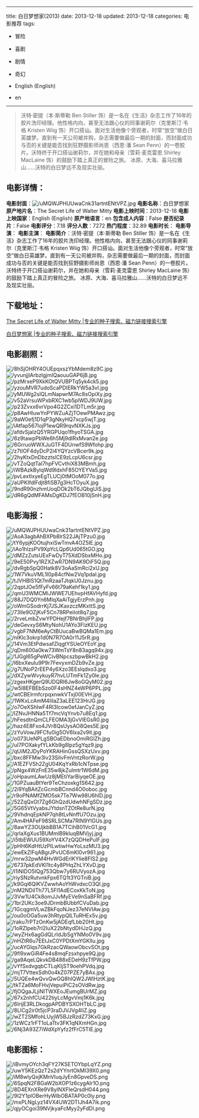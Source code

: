 
---
title: 白日梦想家(2013)
date: 2013-12-18
updated: 2013-12-18
categories: 电影推荐
tags:
- 冒险
- 喜剧
- 剧情
- 奇幻

- English (English)
- en
---


> 沃特·密提（本·斯蒂勒 Ben Stiller 饰）是一名在《生活》杂志工作了16年的胶片洗印经理。他性格内向，甚至无法跟心仪的同事谢莉尔（克里斯汀·韦格 Kristen Wiig 饰）开口搭讪。面对生活他像个旁观者，时常“放空”做白日英雄梦。直到有一天公司被并购，杂志需要做最后一期的封面，而封面成功与否的关键是能否找到狂野摄影师尚恩（西恩·潘 Sean Penn）的一卷胶片。沃特终于开口搭讪谢莉尔，并在她和母亲（雪莉·麦克雷恩 Shirley MacLaine 饰）的鼓励下踏上真正的冒险之旅。  冰原、大海、喜马拉雅山……沃特的白日梦远不及现实壮丽。

## **电影详情**：

**电影封面**：<img src="https://image.tmdb.org/t/p/w200/uMQWJPHUUwaCnk31artntENtVPZ.jpg" alt="/uMQWJPHUUwaCnk31artntENtVPZ.jpg" title="/uMQWJPHUUwaCnk31artntENtVPZ.jpg">
**电影名称**：白日梦想家
**原产地片名**：The Secret Life of Walter Mitty
**电影上映时间**：2013-12-18
**电影上映国家**：English (English)
**原产地语言**：en
**包含成人内容**：False
**是否纪录片**：False
**电影评分**：7.18
**评分人数**：7272
**热门程度**：32.89
**电影时长**：
**电影导演**：
**电影主演**：
**电影简介**：沃特·密提（本·斯蒂勒 Ben Stiller 饰）是一名在《生活》杂志工作了16年的胶片洗印经理。他性格内向，甚至无法跟心仪的同事谢莉尔（克里斯汀·韦格 Kristen Wiig 饰）开口搭讪。面对生活他像个旁观者，时常“放空”做白日英雄梦。直到有一天公司被并购，杂志需要做最后一期的封面，而封面成功与否的关键是能否找到狂野摄影师尚恩（西恩·潘 Sean Penn）的一卷胶片。沃特终于开口搭讪谢莉尔，并在她和母亲（雪莉·麦克雷恩 Shirley MacLaine 饰）的鼓励下踏上真正的冒险之旅。  冰原、大海、喜马拉雅山……沃特的白日梦远不及现实壮丽。

## **下载地址**：
[The Secret Life of Walter Mitty |专业的种子搜索、磁力链接搜索引擎](https://movie.amd794.com:2083/?search=The%20Secret%20Life%20of%20Walter%20Mitty&ordering=&mode=match_phrase&page_size=10&page=1)

[白日梦想家 |专业的种子搜索、磁力链接搜索引擎](https://movie.amd794.com:2083/?search=%E7%99%BD%E6%97%A5%E6%A2%A6%E6%83%B3%E5%AE%B6&ordering=&mode=match_phrase&page_size=10&page=1)
 

## **电影剧照**：
<img src="https://image.tmdb.org/t/p/original/8hSjOHRY4OUEpqxszYbMdem8z9C.jpg" alt="/8hSjOHRY4OUEpqxszYbMdem8z9C.jpg" title="/8hSjOHRY4OUEpqxszYbMdem8z9C.jpg"><img src="https://image.tmdb.org/t/p/original/yvunjjIArbzlgjmIQaouuGAP6jB.jpg" alt="/yvunjjIArbzlgjmIQaouuGAP6jB.jpg" title="/yvunjjIArbzlgjmIQaouuGAP6jB.jpg"><img src="https://image.tmdb.org/t/p/original/pzMrxeP9XkKOtQVUBPTq5yk4ck5.jpg" alt="/pzMrxeP9XkKOtQVUBPTq5yk4ck5.jpg" title="/pzMrxeP9XkKOtQVUBPTq5yk4ck5.jpg"><img src="https://image.tmdb.org/t/p/original/yzouMVR7udoScaPDIERkYW5a3vI.jpg" alt="/yzouMVR7udoScaPDIERkYW5a3vI.jpg" title="/yzouMVR7udoScaPDIERkYW5a3vI.jpg"><img src="https://image.tmdb.org/t/p/original/yMUWg2slQLmNapwrM7Ac8sOpiXy.jpg" alt="/yMUWg2slQLmNapwrM7Ac8sOpiXy.jpg" title="/yMUWg2slQLmNapwrM7Ac8sOpiXy.jpg"><img src="https://image.tmdb.org/t/p/original/v52aVrsuWPxbRXC1wb5plWDJ9UW.jpg" alt="/v52aVrsuWPxbRXC1wb5plWDJ9UW.jpg" title="/v52aVrsuWPxbRXC1wb5plWDJ9UW.jpg"><img src="https://image.tmdb.org/t/p/original/p23Zvxx6vrVpo4G2ZCxi1DTLm5r.jpg" alt="/p23Zvxx6vrVpo4G2ZCxi1DTLm5r.jpg" title="/p23Zvxx6vrVpo4G2ZCxi1DTLm5r.jpg"><img src="https://image.tmdb.org/t/p/original/p8AwHluwYnPYWZuAZjTOewPMAwz.jpg" alt="/p8AwHluwYnPYWZuAZjTOewPMAwz.jpg" title="/p8AwHluwYnPYWZuAZjTOewPMAwz.jpg"><img src="https://image.tmdb.org/t/p/original/9aW0efj1D1qP3gNkyHQ7xcp5wjT.jpg" alt="/9aW0efj1D1qP3gNkyHQ7xcp5wjT.jpg" title="/9aW0efj1D1qP3gNkyHQ7xcp5wjT.jpg"><img src="https://image.tmdb.org/t/p/original/iAtfap567IojP1ewQR9rqvNXKJs.jpg" alt="/iAtfap567IojP1ewQR9rqvNXKJs.jpg" title="/iAtfap567IojP1ewQR9rqvNXKJs.jpg"><img src="https://image.tmdb.org/t/p/original/afdvSjaIzQ5YRGPUqo1fhyoTSGA.jpg" alt="/afdvSjaIzQ5YRGPUqo1fhyoTSGA.jpg" title="/afdvSjaIzQ5YRGPUqo1fhyoTSGA.jpg"><img src="https://image.tmdb.org/t/p/original/6z9tawpPbWe6h5Mj9dIRxMvan2e.jpg" alt="/6z9tawpPbWe6h5Mj9dIRxMvan2e.jpg" title="/6z9tawpPbWe6h5Mj9dIRxMvan2e.jpg"><img src="https://image.tmdb.org/t/p/original/6GrruoWWXJuGTF4DUnwfS9Wfohp.jpg" alt="/6GrruoWWXJuGTF4DUnwfS9Wfohp.jpg" title="/6GrruoWWXJuGTF4DUnwfS9Wfohp.jpg"><img src="https://image.tmdb.org/t/p/original/z7tIOF4dyDcP2i4YQYzcVBcer9k.jpg" alt="/z7tIOF4dyDcP2i4YQYzcVBcer9k.jpg" title="/z7tIOF4dyDcP2i4YQYzcVBcer9k.jpg"><img src="https://image.tmdb.org/t/p/original/2hyKtxDnDbzztslCE9zLcpU6csr.jpg" alt="/2hyKtxDnDbzztslCE9zLcpU6csr.jpg" title="/2hyKtxDnDbzztslCE9zLcpU6csr.jpg"><img src="https://image.tmdb.org/t/p/original/vTZoQqtTaI7hpFVCvthiX83MBmh.jpg" alt="/vTZoQqtTaI7hpFVCvthiX83MBmh.jpg" title="/vTZoQqtTaI7hpFVCvthiX83MBmh.jpg"><img src="https://image.tmdb.org/t/p/original/iWBAzkBylqWd9ldxhF85OYEYVa5.jpg" alt="/iWBAzkBylqWd9ldxhF85OYEYVa5.jpg" title="/iWBAzkBylqWd9ldxhF85OYEYVa5.jpg"><img src="https://image.tmdb.org/t/p/original/pvLextIxyeEgTLUCj0tMOoM077o.jpg" alt="/pvLextIxyeEgTLUCj0tMOoM077o.jpg" title="/pvLextIxyeEgTLUCj0tMOoM077o.jpg"><img src="https://image.tmdb.org/t/p/original/aUPKIfdlFdjt8fiSB7g3HcTOyuX.jpg" alt="/aUPKIfdlFdjt8fiSB7g3HcTOyuX.jpg" title="/aUPKIfdlFdjt8fiSB7g3HcTOyuX.jpg"><img src="https://image.tmdb.org/t/p/original/9ndR90nzhmUoqDOk2bT6JQbgUiS.jpg" alt="/9ndR90nzhmUoqDOk2bT6JQbgUiS.jpg" title="/9ndR90nzhmUoqDOk2bT6JQbgUiS.jpg"><img src="https://image.tmdb.org/t/p/original/dR6gQdMFAMsDgKDJ7fEOB10jSnH.jpg" alt="/dR6gQdMFAMsDgKDJ7fEOB10jSnH.jpg" title="/dR6gQdMFAMsDgKDJ7fEOB10jSnH.jpg">

## **电影海报**：
<img src="https://image.tmdb.org/t/p/original/uMQWJPHUUwaCnk31artntENtVPZ.jpg" alt="/uMQWJPHUUwaCnk31artntENtVPZ.jpg" title="/uMQWJPHUUwaCnk31artntENtVPZ.jpg"><img src="https://image.tmdb.org/t/p/original/AoA3agbAhBXPb8lrS22JAjTPzu0.jpg" alt="/AoA3agbAhBXPb8lrS22JAjTPzu0.jpg" title="/AoA3agbAhBXPb8lrS22JAjTPzu0.jpg"><img src="https://image.tmdb.org/t/p/original/tY6ypjKOOtujhxiSwTmvA4OZ5IE.jpg" alt="/tY6ypjKOOtujhxiSwTmvA4OZ5IE.jpg" title="/tY6ypjKOOtujhxiSwTmvA4OZ5IE.jpg"><img src="https://image.tmdb.org/t/p/original/iAo1hlzsPV9XpYcLQp6Ud065tGO.jpg" alt="/iAo1hlzsPV9XpYcLQp6Ud065tGO.jpg" title="/iAo1hlzsPV9XpYcLQp6Ud065tGO.jpg"><img src="https://image.tmdb.org/t/p/original/dMZzZutsUExFwDyT75XdDSbxMHo.jpg" alt="/dMZzZutsUExFwDyT75XdDSbxMHo.jpg" title="/dMZzZutsUExFwDyT75XdDSbxMHo.jpg"><img src="https://image.tmdb.org/t/p/original/9eE50Pvy1RZXZwR7DN9AK9DiF5Q.jpg" alt="/9eE50Pvy1RZXZwR7DN9AK9DiF5Q.jpg" title="/9eE50Pvy1RZXZwR7DN9AK9DiF5Q.jpg"><img src="https://image.tmdb.org/t/p/original/dvRgbSpQ0Hatk8V3oAaSmRci2xU.jpg" alt="/dvRgbSpQ0Hatk8V3oAaSmRci2xU.jpg" title="/dvRgbSpQ0Hatk8V3oAaSmRci2xU.jpg"><img src="https://image.tmdb.org/t/p/original/1W7VkuVML1I0p84cfNw2Vq1pdaI.jpg" alt="/1W7VkuVML1I0p84cfNw2Vq1pdaI.jpg" title="/1W7VkuVML1I0p84cfNw2Vq1pdaI.jpg"><img src="https://image.tmdb.org/t/p/original/tJVHBlS1Qt7mRzaaTJtqkU0Jznu.jpg" alt="/tJVHBlS1Qt7mRzaaTJtqkU0Jznu.jpg" title="/tJVHBlS1Qt7mRzaaTJtqkU0Jznu.jpg"><img src="https://image.tmdb.org/t/p/original/2qptJOe5fFyFv66t79aKehf1ky1.jpg" alt="/2qptJOe5fFyFv66t79aKehf1ky1.jpg" title="/2qptJOe5fFyFv66t79aKehf1ky1.jpg"><img src="https://image.tmdb.org/t/p/original/qmU3WMCMlJWWE7UEhvpHfAVHyfd.jpg" alt="/qmU3WMCMlJWWE7UEhvpHfAVHyfd.jpg" title="/qmU3WMCMlJWWE7UEhvpHfAVHyfd.jpg"><img src="https://image.tmdb.org/t/p/original/88J7DQ0Yn6MIqXaAiTgjyErzPnh.jpg" alt="/88J7DQ0Yn6MIqXaAiTgjyErzPnh.jpg" title="/88J7DQ0Yn6MIqXaAiTgjyErzPnh.jpg"><img src="https://image.tmdb.org/t/p/original/oWmGSodrrKj7JSJKaxzczMKxttS.jpg" alt="/oWmGSodrrKj7JSJKaxzczMKxttS.jpg" title="/oWmGSodrrKj7JSJKaxzczMKxttS.jpg"><img src="https://image.tmdb.org/t/p/original/73lIe9OZjKvF5Cn78RPeiIot8q7.jpg" alt="/73lIe9OZjKvF5Cn78RPeiIot8q7.jpg" title="/73lIe9OZjKvF5Cn78RPeiIot8q7.jpg"><img src="https://image.tmdb.org/t/p/original/2rveLmbZvwYPDHejf7BNrBhjIFP.jpg" alt="/2rveLmbZvwYPDHejf7BNrBhjIFP.jpg" title="/2rveLmbZvwYPDHejf7BNrBhjIFP.jpg"><img src="https://image.tmdb.org/t/p/original/deGevxyS6MtyNohU1AYo3FlzKEU.jpg" alt="/deGevxyS6MtyNohU1AYo3FlzKEU.jpg" title="/deGevxyS6MtyNohU1AYo3FlzKEU.jpg"><img src="https://image.tmdb.org/t/p/original/vgbF7NM6eAyCtBUucaBwBQMa1Em.jpg" alt="/vgbF7NM6eAyCtBUucaBwBQMa1Em.jpg" title="/vgbF7NM6eAyCtBUucaBwBQMa1Em.jpg"><img src="https://image.tmdb.org/t/p/original/nIKlc3okrp1d0N7R7OA0r11J5rR.jpg" alt="/nIKlc3okrp1d0N7R7OA0r11J5rR.jpg" title="/nIKlc3okrp1d0N7R7OA0r11J5rR.jpg"><img src="https://image.tmdb.org/t/p/original/14Vm3EtPdwsafZlqgtYSUeOYEoY.jpg" alt="/14Vm3EtPdwsafZlqgtYSUeOYEoY.jpg" title="/14Vm3EtPdwsafZlqgtYSUeOYEoY.jpg"><img src="https://image.tmdb.org/t/p/original/qDm600a0kw73WmTsY8n83agq94x.jpg" alt="/qDm600a0kw73WmTsY8n83agq94x.jpg" title="/qDm600a0kw73WmTsY8n83agq94x.jpg"><img src="https://image.tmdb.org/t/p/original/1JGgl65gPeWCivBNpcszbpwBkH2.jpg" alt="/1JGgl65gPeWCivBNpcszbpwBkH2.jpg" title="/1JGgl65gPeWCivBNpcszbpwBkH2.jpg"><img src="https://image.tmdb.org/t/p/original/l6bxXeuIu9P9r7FevyxmDZb9vZe.jpg" alt="/l6bxXeuIu9P9r7FevyxmDZb9vZe.jpg" title="/l6bxXeuIu9P9r7FevyxmDZb9vZe.jpg"><img src="https://image.tmdb.org/t/p/original/g7UNoP2rEEP4y6Xzo3EEslqdxo3.jpg" alt="/g7UNoP2rEEP4y6Xzo3EEslqdxo3.jpg" title="/g7UNoP2rEEP4y6Xzo3EEslqdxo3.jpg"><img src="https://image.tmdb.org/t/p/original/dXZywWvykuyR7hvLUTmFk1Zy0le.jpg" alt="/dXZywWvykuyR7hvLUTmFk1Zy0le.jpg" title="/dXZywWvykuyR7hvLUTmFk1Zy0le.jpg"><img src="https://image.tmdb.org/t/p/original/zgexHKgerQ9UDQRI6Jw8oGQyM02.jpg" alt="/zgexHKgerQ9UDQRI6Jw8oGQyM02.jpg" title="/zgexHKgerQ9UDQRI6Jw8oGQyM02.jpg"><img src="https://image.tmdb.org/t/p/original/w5l8EFBEbSzo0F4sHNZ4eWP6PPL.jpg" alt="/w5l8EFBEbSzo0F4sHNZ4eWP6PPL.jpg" title="/w5l8EFBEbSzo0F4sHNZ4eWP6PPL.jpg"><img src="https://image.tmdb.org/t/p/original/wtCBElrmfcrpqxnwkVTxj00EVH.jpg" alt="/wtCBElrmfcrpqxnwkVTxj00EVH.jpg" title="/wtCBElrmfcrpqxnwkVTxj00EVH.jpg"><img src="https://image.tmdb.org/t/p/original/1WKxLcAmM4liIaZ3aLEE123HrJG.jpg" alt="/1WKxLcAmM4liIaZ3aLEE123HrJG.jpg" title="/1WKxLcAmM4liIaZ3aLEE123HrJG.jpg"><img src="https://image.tmdb.org/t/p/original/o7OeXShIwF4RI3lcow0efJanCyZ.jpg" alt="/o7OeXShIwF4RI3lcow0efJanCyZ.jpg" title="/o7OeXShIwF4RI3lcow0efJanCyZ.jpg"><img src="https://image.tmdb.org/t/p/original/lZNvJHNNa5Tf7mcVqYnvb7u8Eq1.jpg" alt="/lZNvJHNNa5Tf7mcVqYnvb7u8Eq1.jpg" title="/lZNvJHNNa5Tf7mcVqYnvb7u8Eq1.jpg"><img src="https://image.tmdb.org/t/p/original/hFesdtnQmCLFEOMA3jGvVlEGsR0.jpg" alt="/hFesdtnQmCLFEOMA3jGvVlEGsR0.jpg" title="/hFesdtnQmCLFEOMA3jGvVlEGsR0.jpg"><img src="https://image.tmdb.org/t/p/original/haz4E8Fxo4JVr8QsUysAO8Qes5E.jpg" alt="/haz4E8Fxo4JVr8QsUysAO8Qes5E.jpg" title="/haz4E8Fxo4JVr8QsUysAO8Qes5E.jpg"><img src="https://image.tmdb.org/t/p/original/zYuVowJ9FCfu0ig5OV6lxa2v9it.jpg" alt="/zYuVowJ9FCfu0ig5OV6lxa2v9it.jpg" title="/zYuVowJ9FCfu0ig5OV6lxa2v9it.jpg"><img src="https://image.tmdb.org/t/p/original/o073UeNPLgSBOaEDbnoOmiRGlZh.jpg" alt="/o073UeNPLgSBOaEDbnoOmiRGlZh.jpg" title="/o073UeNPLgSBOaEDbnoOmiRGlZh.jpg"><img src="https://image.tmdb.org/t/p/original/uI7POXakyfYLkKb9g8lpz5gYqz9.jpg" alt="/uI7POXakyfYLkKb9g8lpz5gYqz9.jpg" title="/uI7POXakyfYLkKb9g8lpz5gYqz9.jpg"><img src="https://image.tmdb.org/t/p/original/qUiM2JDyPoYKRAHinGssQSXzUxv.jpg" alt="/qUiM2JDyPoYKRAHinGssQSXzUxv.jpg" title="/qUiM2JDyPoYKRAHinGssQSXzUxv.jpg"><img src="https://image.tmdb.org/t/p/original/bxc8FFMw3lv23SiIvFmVntzRorW.jpg" alt="/bxc8FFMw3lv23SiIvFmVntzRorW.jpg" title="/bxc8FFMw3lv23SiIvFmVntzRorW.jpg"><img src="https://image.tmdb.org/t/p/original/A1EZFVSh2ZgU04KqYxRb1cNTpse.jpg" alt="/A1EZFVSh2ZgU04KqYxRb1cNTpse.jpg" title="/A1EZFVSh2ZgU04KqYxRb1cNTpse.jpg"><img src="https://image.tmdb.org/t/p/original/pNgx4WzFnE35w8jkZulmtr1W6dM.jpg" alt="/pNgx4WzFnE35w8jkZulmtr1W6dM.jpg" title="/pNgx4WzFnE35w8jkZulmtr1W6dM.jpg"><img src="https://image.tmdb.org/t/p/original/oHpaumLAwUz8jMEtiYarBiyqeOE.jpg" alt="/oHpaumLAwUz8jMEtiYarBiyqeOE.jpg" title="/oHpaumLAwUz8jMEtiYarBiyqeOE.jpg"><img src="https://image.tmdb.org/t/p/original/1GPZuauBtYer9TeChzoxkg1S642.jpg" alt="/1GPZuauBtYer9TeChzoxkg1S642.jpg" title="/1GPZuauBtYer9TeChzoxkg1S642.jpg"><img src="https://image.tmdb.org/t/p/original/2i9YqBAitZcGcmbBCnnd4O0oboc.jpg" alt="/2i9YqBAitZcGcmbBCnnd4O0oboc.jpg" title="/2i9YqBAitZcGcmbBCnnd4O0oboc.jpg"><img src="https://image.tmdb.org/t/p/original/r9oPNAMfZMO5sk7Te7Ww98U6hlD.jpg" alt="/r9oPNAMfZMO5sk7Te7Ww98U6hlD.jpg" title="/r9oPNAMfZMO5sk7Te7Ww98U6hlD.jpg"><img src="https://image.tmdb.org/t/p/original/52ZqQxGt7Zg6GhQzdUdwhNFgSDz.jpg" alt="/52ZqQxGt7Zg6GhQzdUdwhNFgSDz.jpg" title="/52ZqQxGt7Zg6GhQzdUdwhNFgSDz.jpg"><img src="https://image.tmdb.org/t/p/original/5G65VtVyabsJYtdsnTZOtRe8urN.jpg" alt="/5G65VtVyabsJYtdsnTZOtRe8urN.jpg" title="/5G65VtVyabsJYtdsnTZOtRe8urN.jpg"><img src="https://image.tmdb.org/t/p/original/9VhdnqEpkNP7qh8tLvNnffU7Ozu.jpg" alt="/9VhdnqEpkNP7qh8tLvNnffU7Ozu.jpg" title="/9VhdnqEpkNP7qh8tLvNnffU7Ozu.jpg"><img src="https://image.tmdb.org/t/p/original/Am4HAFeF98SRLSCMa7RlN9YIGUs.jpg" alt="/Am4HAFeF98SRLSCMa7RlN9YIGUs.jpg" title="/Am4HAFeF98SRLSCMa7RlN9YIGUs.jpg"><img src="https://image.tmdb.org/t/p/original/8awYZ3OUjkbBB1A7TCihB01VcG1.jpg" alt="/8awYZ3OUjkbBB1A7TCihB01VcG1.jpg" title="/8awYZ3OUjkbBB1A7TCihB01VcG1.jpg"><img src="https://image.tmdb.org/t/p/original/qrlaXgXus1BUMmlB9kluqBMVjyj.jpg" alt="/qrlaXgXus1BUMmlB9kluqBMVjyj.jpg" title="/qrlaXgXus1BUMmlB9kluqBMVjyj.jpg"><img src="https://image.tmdb.org/t/p/original/i5tbEWUU59XoYV4X7zQQDHePulF.jpg" alt="/i5tbEWUU59XoYV4X7zQQDHePulF.jpg" title="/i5tbEWUU59XoYV4X7zQQDHePulF.jpg"><img src="https://image.tmdb.org/t/p/original/pHH6KdHtUzPlLwtiwHwYoLszMU3.jpg" alt="/pHH6KdHtUzPlLwtiwHwYoLszMU3.jpg" title="/pHH6KdHtUzPlLwtiwHwYoLszMU3.jpg"><img src="https://image.tmdb.org/t/p/original/ewEkZlFqABgrJPvUC6mKl0vr961.jpg" alt="/ewEkZlFqABgrJPvUC6mKl0vr961.jpg" title="/ewEkZlFqABgrJPvUC6mKl0vr961.jpg"><img src="https://image.tmdb.org/t/p/original/mrw32pwM4HvWGdErlKYlie8FlS2.jpg" alt="/mrw32pwM4HvWGdErlKYlie8FlS2.jpg" title="/mrw32pwM4HvWGdErlKYlie8FlS2.jpg"><img src="https://image.tmdb.org/t/p/original/6737pkEdVKI1tc4y8PHqZhLYXvD.jpg" alt="/6737pkEdVKI1tc4y8PHqZhLYXvD.jpg" title="/6737pkEdVKI1tc4y8PHqZhLYXvD.jpg"><img src="https://image.tmdb.org/t/p/original/l1iNIDO5IQg753Qbw7y6RUVyozA.jpg" alt="/l1iNIDO5IQg753Qbw7y6RUVyozA.jpg" title="/l1iNIDO5IQg753Qbw7y6RUVyozA.jpg"><img src="https://image.tmdb.org/t/p/original/riySNzRutvnkFpx6TQ1t3YGTniB.jpg" alt="/riySNzRutvnkFpx6TQ1t3YGTniB.jpg" title="/riySNzRutvnkFpx6TQ1t3YGTniB.jpg"><img src="https://image.tmdb.org/t/p/original/k9Gqi6QIKVZwwhAoYhWvdxcO3QI.jpg" alt="/k9Gqi6QIKVZwwhAoYhWvdxcO3QI.jpg" title="/k9Gqi6QIKVZwwhAoYhWvdxcO3QI.jpg"><img src="https://image.tmdb.org/t/p/original/nM2NDiITh77L5Fl1AdECoxKkToN.jpg" alt="/nM2NDiITh77L5Fl1AdECoxKkToN.jpg" title="/nM2NDiITh77L5Fl1AdECoxKkToN.jpg"><img src="https://image.tmdb.org/t/p/original/3Vw1U4Ck8omJJvMyEVe9nSaBFRf.jpg" alt="/3Vw1U4Ck8omJJvMyEVe9nSaBFRf.jpg" title="/3Vw1U4Ck8omJJvMyEVe9nSaBFRf.jpg"><img src="https://image.tmdb.org/t/p/original/1br2UKc3oe9JDrmbBUbbfCVuDab.jpg" alt="/1br2UKc3oe9JDrmbBUbbfCVuDab.jpg" title="/1br2UKc3oe9JDrmbBUbbfCVuDab.jpg"><img src="https://image.tmdb.org/t/p/original/1GcqgmVLwZBkFqoNJez37eNVIAw.jpg" alt="/1GcqgmVLwZBkFqoNJez37eNVIAw.jpg" title="/1GcqgmVLwZBkFqoNJez37eNVIAw.jpg"><img src="https://image.tmdb.org/t/p/original/ou0oOGa5uw3hRtypQlLTuRHEx5v.jpg" alt="/ou0oOGa5uw3hRtypQlLTuRHEx5v.jpg" title="/ou0oOGa5uw3hRtypQlLTuRHEx5v.jpg"><img src="https://image.tmdb.org/t/p/original/raku7rPTzOnKw5jADEqfLbb20Ht.jpg" alt="/raku7rPTzOnKw5jADEqfLbb20Ht.jpg" title="/raku7rPTzOnKw5jADEqfLbb20Ht.jpg"><img src="https://image.tmdb.org/t/p/original/1oRZIpeb7rI2IuX22bNtydDHJzQ.jpg" alt="/1oRZIpeb7rI2IuX22bNtydDHJzQ.jpg" title="/1oRZIpeb7rI2IuX22bNtydDHJzQ.jpg"><img src="https://image.tmdb.org/t/p/original/wyZHx6agGdQLrIdJbSgYNMo0V9v.jpg" alt="/wyZHx6agGdQLrIdJbSgYNMo0V9v.jpg" title="/wyZHx6agGdQLrIdJbSgYNMo0V9v.jpg"><img src="https://image.tmdb.org/t/p/original/nHZtR6u7EEtJxC0YPDtXmYGKlIu.jpg" alt="/nHZtR6u7EEtJxC0YPDtXmYGKlIu.jpg" title="/nHZtR6u7EEtJxC0YPDtXmYGKlIu.jpg"><img src="https://image.tmdb.org/t/p/original/ucAYGlqs7GkRzacQWaowObcvSOt.jpg" alt="/ucAYGlqs7GkRzacQWaowObcvSOt.jpg" title="/ucAYGlqs7GkRzacQWaowObcvSOt.jpg"><img src="https://image.tmdb.org/t/p/original/9fl9xwGiR4Fe4s8mqFzsxhpye9Q.jpg" alt="/9fl9xwGiR4Fe4s8mqFzsxhpye9Q.jpg" title="/9fl9xwGiR4Fe4s8mqFzsxhpye9Q.jpg"><img src="https://image.tmdb.org/t/p/original/ga9AqeLQkvkDB488xEDeH9zTfPW.jpg" alt="/ga9AqeLQkvkDB488xEDeH9zTfPW.jpg" title="/ga9AqeLQkvkDB488xEDeH9zTfPW.jpg"><img src="https://image.tmdb.org/t/p/original/vYfSxdvgqbCTLqKIjST9oehPVdq.jpg" alt="/vYfSxdvgqbCTLqKIjST9oehPVdq.jpg" title="/vYfSxdvgqbCTLqKIjST9oehPVdq.jpg"><img src="https://image.tmdb.org/t/p/original/mjT7VttexSdh0o4kZ07PZE7yBAx.jpg" alt="/mjT7VttexSdh0o4kZ07PZE7yBAx.jpg" title="/mjT7VttexSdh0o4kZ07PZE7yBAx.jpg"><img src="https://image.tmdb.org/t/p/original/5UQEe4wQvvQwGQ8hIQW2JWlHztK.jpg" alt="/5UQEe4wQvvQwGQ8hIQW2JWlHztK.jpg" title="/5UQEe4wQvvQwGQ8hIQW2JWlHztK.jpg"><img src="https://image.tmdb.org/t/p/original/tkTZa6MoFHvjVepuiPiC2sOVdRw.jpg" alt="/tkTZa6MoFHvjVepuiPiC2sOVdRw.jpg" title="/tkTZa6MoFHvjVepuiPiC2sOVdRw.jpg"><img src="https://image.tmdb.org/t/p/original/fjOQgaJLjiNITWXEoJEumgBUrMZ.jpg" alt="/fjOQgaJLjiNITWXEoJEumgBUrMZ.jpg" title="/fjOQgaJLjiNITWXEoJEumgBUrMZ.jpg"><img src="https://image.tmdb.org/t/p/original/67x2nhfCU422tiyLcMgvVmj1K6k.jpg" alt="/67x2nhfCU422tiyLcMgvVmj1K6k.jpg" title="/67x2nhfCU422tiyLcMgvVmj1K6k.jpg"><img src="https://image.tmdb.org/t/p/original/6IrijE3RLDkogpAPDBYSXOHTbLC.jpg" alt="/6IrijE3RLDkogpAPDBYSXOHTbLC.jpg" title="/6IrijE3RLDkogpAPDBYSXOHTbLC.jpg"><img src="https://image.tmdb.org/t/p/original/8LICg2ir0t5jcP3raDJVJVg4IiZ.jpg" alt="/8LICg2ir0t5jcP3raDJVJVg4IiZ.jpg" title="/8LICg2ir0t5jcP3raDJVJVg4IiZ.jpg"><img src="https://image.tmdb.org/t/p/original/wZT2SMfohLUyjW5BJzRzdZ73KxG.jpg" alt="/wZT2SMfohLUyjW5BJzRzdZ73KxG.jpg" title="/wZT2SMfohLUyjW5BJzRzdZ73KxG.jpg"><img src="https://image.tmdb.org/t/p/original/1zWCz1rFT1oLaTtv3FK1qNXmHGn.jpg" alt="/1zWCz1rFT1oLaTtv3FK1qNXmHGn.jpg" title="/1zWCz1rFT1oLaTtv3FK1qNXmHGn.jpg"><img src="https://image.tmdb.org/t/p/original/6Nj3A93Z7iWdXpYyfz2fFrC5TIE.jpg" alt="/6Nj3A93Z7iWdXpYyfz2fFrC5TIE.jpg" title="/6Nj3A93Z7iWdXpYyfz2fFrC5TIE.jpg">

## **电影图标**：
<img src="https://image.tmdb.org/t/p/original/iBvmyOYch3qFY27KSETOYbpLqYZ.png" alt="/iBvmyOYch3qFY27KSETOYbpLqYZ.png" title="/iBvmyOYch3qFY27KSETOYbpLqYZ.png"><img src="https://image.tmdb.org/t/p/original/uwY5KEzQzT2s2dYYnrtOkMI39X0.png" alt="/uwY5KEzQzT2s2dYYnrtOkMI39X0.png" title="/uwY5KEzQzT2s2dYYnrtOkMI39X0.png"><img src="https://image.tmdb.org/t/p/original/iM8wlyQxjKMnVIuqJyEn8GpveDS.png" alt="/iM8wlyQxjKMnVIuqJyEn8GpveDS.png" title="/iM8wlyQxjKMnVIuqJyEn8GpveDS.png"><img src="https://image.tmdb.org/t/p/original/6SpqN2FBGaW2bXOP1z6cygAIr1O.png" alt="/6SpqN2FBGaW2bXOP1z6cygAIr1O.png" title="/6SpqN2FBGaW2bXOP1z6cygAIr1O.png"><img src="https://image.tmdb.org/t/p/original/8D4EXnXRe9V8yINXFIeQrsdH044.png" alt="/8D4EXnXRe9V8yINXFIeQrsdH044.png" title="/8D4EXnXRe9V8yINXFIeQrsdH044.png"><img src="https://image.tmdb.org/t/p/original/9I2Y1plOBerHyWIbOBATAP0c0ly.png" alt="/9I2Y1plOBerHyWIbOBATAP0c0ly.png" title="/9I2Y1plOBerHyWIbOBATAP0c0ly.png"><img src="https://image.tmdb.org/t/p/original/mxPLNgLyz14VX4UW2DTIJh4A7ik.png" alt="/mxPLNgLyz14VX4UW2DTIJh4A7ik.png" title="/mxPLNgLyz14VX4UW2DTIJh4A7ik.png"><img src="https://image.tmdb.org/t/p/original/qjyOCgoi39NVjkyaFcMyy2yFdDl.png" alt="/qjyOCgoi39NVjkyaFcMyy2yFdDl.png" title="/qjyOCgoi39NVjkyaFcMyy2yFdDl.png">
